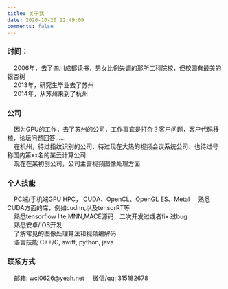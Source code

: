 ```yaml
---
title: 关于我
date: 2020-10-20 22:49:09
comments: false
---
```

### **时间**：
&nbsp;&nbsp;&nbsp;&nbsp;2006年，去了四川成都读书，男女比例失调的那所工科院校，但校园有最美的银杏树  
&nbsp;&nbsp;&nbsp;&nbsp;2013年，研究生毕业去了苏州  
&nbsp;&nbsp;&nbsp;&nbsp;2014年，从苏州来到了杭州  
### **公司**
&nbsp;&nbsp;&nbsp;&nbsp;因为GPU的工作，去了苏州的公司，工作事宜是打杂？客户问题，客户代码移植，论坛问题回答……  
&nbsp;&nbsp;&nbsp;&nbsp;在杭州，待过指纹识别的公司、待过现在大热的视频会议系统公司、也待过号称国内第xx名的某云计算公司  
&nbsp;&nbsp;&nbsp;&nbsp;现在在某初创公司，公司主营视频图像处理方面  
### **个人技能**
&nbsp;&nbsp;&nbsp;&nbsp;PC端/手机端GPU HPC， CUDA、OpenCL、OpenGL ES、Metal 
&nbsp;&nbsp;&nbsp;&nbsp;熟悉CUDA方面的库，例如cudnn,以及tensorRT等  
&nbsp;&nbsp;&nbsp;&nbsp;熟悉tensorflow lite,MNN,MACE源码，二次开发过或者fix 过bug  
&nbsp;&nbsp;&nbsp;&nbsp;熟悉安卓/iOS开发  
&nbsp;&nbsp;&nbsp;&nbsp;了解常见的图像处理算法和视频编解码  
&nbsp;&nbsp;&nbsp;&nbsp;语言技能 C++/C, swift, python, java
### **联系方式**
&nbsp;&nbsp;&nbsp;&nbsp;邮箱: wcj0626@yeah.net
&nbsp;&nbsp;&nbsp;&nbsp;微信/qq: 315182678